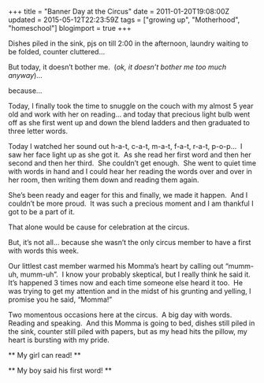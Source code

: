 +++
title = "Banner Day at the Circus"
date = 2011-01-20T19:08:00Z
updated = 2015-05-12T22:23:59Z
tags = ["growing up", "Motherhood", "homeschool"]
blogimport = true 
+++

Dishes piled in the sink, pjs on till 2:00 in the afternoon, laundry waiting to be folded, counter cluttered…

But today, it doesn’t bother me.&#160; (_ok, it doesn’t bother me too much anyway_)…

because…

Today, I finally took the time to snuggle on the couch with my almost 5 year old and work with her on reading… and today that precious light bulb went off as she first went up and down the blend ladders and then graduated to three letter words. 

Today I watched her sound out h-a-t, c-a-t, m-a-t, f-a-t, r-a-t, p-o-p…&#160; I saw her face light up as she got it.&#160; As she read her first word and then her second and then her third.&#160; She couldn’t get enough.&#160; She went to quiet time with words in hand and I could hear her reading the words over and over in her room, then writing them down and reading them again.&#160;&#160;&#160; 

She’s been ready and eager for this and finally, we made it happen.&#160; And I couldn’t be more proud.&#160; It was such a precious moment and I am thankful I got to be a part of it. 

That alone would be cause for celebration at the circus.&#160; 

But, it’s not all… because she wasn’t the only circus member to have a first with words this week.&#160; 

Our littlest cast member warmed his Momma’s heart by calling out “mumm-uh, mumm-uh”.&#160; I know your probably skeptical, but I really think he said it.&#160; It’s happened 3 times now and each time someone else heard it too.&#160; He was trying to get my attention and in the midst of his grunting and yelling, I promise you he said, “Momma!”

Two momentous occasions here at the circus.&#160; A big day with words.&#160; Reading and speaking.&#160; And this Momma is going to bed, dishes still piled in the sink, counter still piled with papers, but as my head hits the pillow, my heart is bursting with my pride.&#160; 

**
My girl can read!
**

**
My boy said his first word!
**

